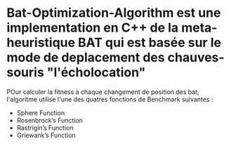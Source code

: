 # Bat-Optimization-Algorithm est une implementation en C++ de la meta-heuristique BAT qui est basée sur le mode de deplacement des chauves-souris "l'écholocation"
POur calculer la fitness à chaque changement de position des bat, l'algoritme utilise l'une des quatres fonctions de Benchmark suivantes :
- Sphere Function
- Rosenbrock’s Function  
- Rastrigin’s Function
- Griewank’s Function

